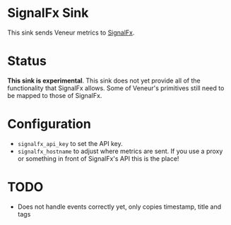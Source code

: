 # SignalFx Sink

This sink sends Veneur metrics to [SignalFx](https://signalfx.com/).

# Status

**This sink is experimental**. This sink does not yet provide all of the functionality that SignalFx allows. Some of Veneur's primitives still need to be mapped to those of SignalFx.

# Configuration

* `signalfx_api_key` to set the API key.
* `signalfx_hostname` to adjust where metrics are sent. If you use a proxy or something in front of SignalFx's API this is the place!

# TODO

* Does not handle events correctly yet, only copies timestamp, title and tags
